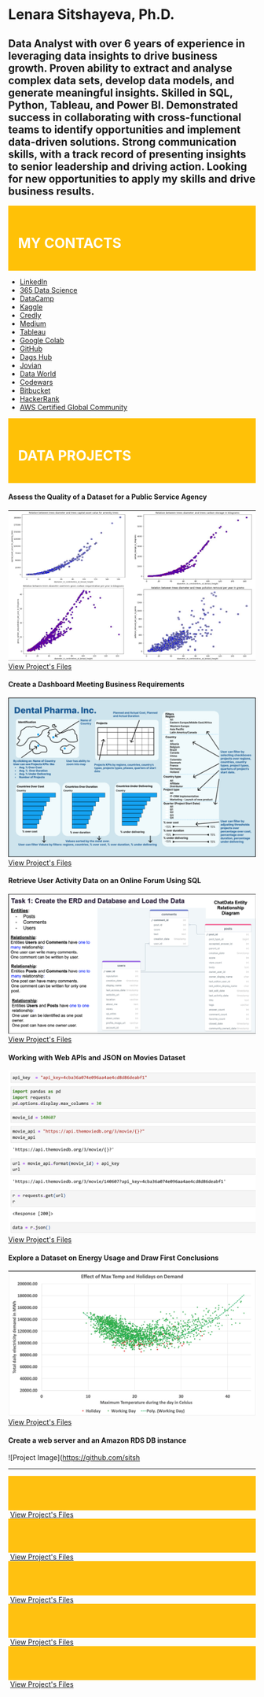# Lenara Sitshayeva, Ph.D. 
## Data Analyst with over 6 years of experience in leveraging data insights to drive business growth. Proven ability to extract and analyse complex data sets, develop data models, and generate meaningful insights. Skilled in SQL, Python, Tableau, and Power BI. Demonstrated success in collaborating with cross-functional teams to identify opportunities and implement data-driven solutions. Strong communication skills, with a track record of presenting insights to senior leadership and driving action. Looking for new opportunities to apply my skills and drive business results. 
<div style="background-color: #FFC107; padding: 20px;">
  <h1 style="color: #FFF;">MY CONTACTS</h1>
</div>

- [LinkedIn](https://www.linkedin.com/in/lenara-sitshayeva/)
- [365 Data Science](learn.365financialanalyst.com/profile/lenara-sitshayeva-phd/)
- [DataCamp](https://www.datacamp.com/profile/LenaraSitshayeva)
- [Kaggle](https://www.kaggle.com/lenarasitshayeva)
- [Credly](https://www.credly.com/users/lenara-sitshayeva)
- [Medium](https://medium.com/@sitshayeva)
- [Tableau](https://public.tableau.com/app/profile/lenara.sitshayeva)
- [Google Colab](https://drive.google.com/drive/folders/1hDZrSDr9H5a28IoPMrSnel6Gb2EZWeSX?usp=share_link)
- [GitHub](https://github.com/sitshayeva)
- [Dags Hub](https://dagshub.com/sitshayeva)
- [Jovian](https://jovian.com/sitshayeva)
- [Data World](https://data.world/lenara)
- [Codewars](https://www.codewars.com/users/sitshayeva)
- [Bitbucket](https://bitbucket.org/lenara_sitshayeva)
- [HackerRank](https://www.hackerrank.com/sitshayeva)
- [AWS Certified Global Community](https://aws-certification.influitive.com/profiles/16874b24-62d0-4fbf-a9c8-c436a252cae0)

<div style="background-color: #FFC107; padding: 20px;">
  <h1 style="color: #FFF;"> DATA PROJECTS </h1>
</div>

#### Assess the Quality of a Dataset for a Public Service Agency
![Project Image](images/4.png)
[View Project's Files](https://github.com/sitshayeva/lenara.github.io/tree/main/projects/4)

#### Create a Dashboard Meeting Business Requirements
![Project Image](https://github.com/sitshayeva/lenara.github.io/blob/main/images/6.png)
[View Project's Files](https://github.com/sitshayeva/lenara.github.io/tree/main/projects/6)

#### Retrieve User Activity Data on an Online Forum Using SQL
![Project Image](https://github.com/sitshayeva/lenara.github.io/blob/main/images/7.png)
[View Project's Files](https://github.com/sitshayeva/lenara.github.io/tree/main/projects/7)

#### Working with Web APIs and JSON on Movies Dataset
![Project Image](https://github.com/sitshayeva/lenara.github.io/blob/main/images/2.png)
[View Project's Files](https://github.com/sitshayeva/lenara.github.io/tree/main/projects/2)

#### Explore a Dataset on Energy Usage and Draw First Conclusions
![Project Image](https://github.com/sitshayeva/lenara.github.io/blob/main/images/5.png)
[View Project's Files](https://github.com/sitshayeva/lenara.github.io/tree/main/projects/5)

#### Create a web server and an Amazon RDS DB instance
![Project Image](https://github.com/sitsh









--------------------------------------------------------------------------------------------------------------



<div style="background-color: #FFC110; padding: 20px;">
<h2 style="color: #FFF;"> </h2>
</div>
<img
  src=" "
  style="display: inline-block; margin: 0 auto; max-width: 300px">
<a href=" ">View Project's Files</a> 

<div style="background-color: #FFC110; padding: 20px;">
<h2 style="color: #FFF;"> </h2>
</div>
<img
  src=" "
  style="display: inline-block; margin: 0 auto; max-width: 300px">
<a href=" ">View Project's Files</a> 


<div style="background-color: #FFC110; padding: 20px;">
<h2 style="color: #FFF;"> </h2>
</div>
<img
  src=" "
  style="display: inline-block; margin: 0 auto; max-width: 300px">
<a href=" ">View Project's Files</a> 


<div style="background-color: #FFC110; padding: 20px;">
<h2 style="color: #FFF;"> </h2>
</div>
<img
  src=" "
  style="display: inline-block; margin: 0 auto; max-width: 300px">
<a href=" ">View Project's Files</a> 





<div style="background-color: #FFC110; padding: 20px;">
<h2 style="color: #FFF;"> </h2>
</div>
<img
  src=" "
  style="display: inline-block; margin: 0 auto; max-width: 300px">
<a href=" ">View Project's Files</a> 


  
  


